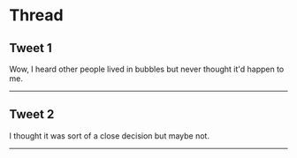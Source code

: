 # Thread

## Tweet 1

Wow, I heard other people lived in bubbles but never thought it'd happen to me.

---

## Tweet 2

I thought it was sort of a close decision but maybe not.

---

